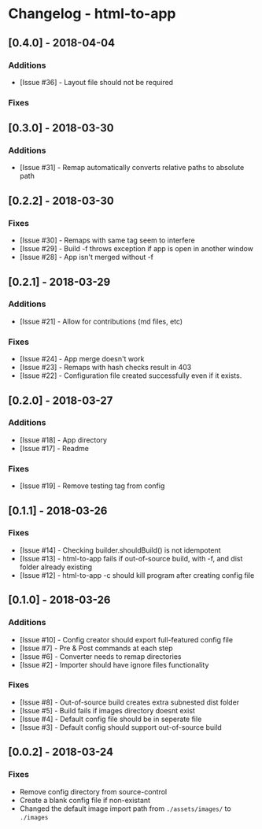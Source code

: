 # Changelog - html-to-app

## [0.4.0] - 2018-04-04

### Additions

- [Issue #36] - Layout file should not be required

### Fixes

## [0.3.0] - 2018-03-30

### Additions

- [Issue #31] - Remap automatically converts relative paths to absolute path

## [0.2.2] - 2018-03-30

### Fixes

- [Issue #30] - Remaps with same tag seem to interfere
- [Issue #29] - Build -f throws exception if app is open in another window
- [Issue #28] - App isn't merged without -f

## [0.2.1] - 2018-03-29

### Additions

- [Issue #21] - Allow for contributions (md files, etc)

### Fixes

- [Issue #24] - App merge doesn't work
- [Issue #23] - Remaps with hash checks result in 403
- [Issue #22] - Configuration file created successfully even if it exists.

## [0.2.0] - 2018-03-27

### Additions

- [Issue #18] - App directory
- [Issue #17] - Readme

### Fixes

- [Issue #19] - Remove testing tag from config

## [0.1.1] - 2018-03-26

### Fixes

- [Issue #14] - Checking builder.shouldBuild() is not idempotent
- [Issue #13] - html-to-app fails if out-of-source build, with -f, and dist folder already existing
- [Issue #12] - html-to-app -c should kill program after creating config file

## [0.1.0] - 2018-03-26

### Additions

- [Issue #10] - Config creator should export full-featured config file
- [Issue #7] - Pre & Post commands at each step
- [Issue #6] - Converter needs to remap directories
- [Issue #2] - Importer should have ignore files functionality

### Fixes

- [Issue #8] - Out-of-source build creates extra subnested dist folder
- [Issue #5] - Build fails if images directory doesnt exist
- [Issue #4] - Default config file should be in seperate file
- [Issue #3] - Default config should support out-of-source build

## [0.0.2] - 2018-03-24

### Fixes

- Remove config directory from source-control
- Create a blank config file if non-existant
- Changed the default image import path from `./assets/images/` to `./images`

